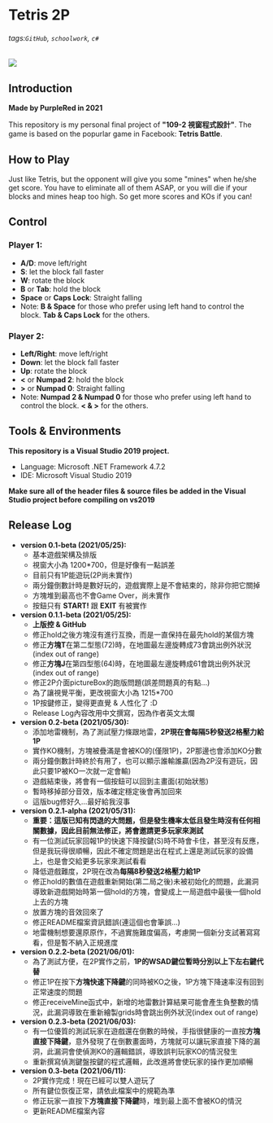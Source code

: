 Tetris 2P
===
###### tags:`GitHub`, `schoolwork`, `c#`

![](https://i.imgur.com/L7AiLdx.png)

## Introduction
**Made by PurpleRed in 2021**

This repository is my personal final project of **"109-2 視窗程式設計"**. The game is based on the popurlar game in Facebook: **Tetris Battle**.


## How to Play
Just like Tetris, but the opponent will give you some "mines" when he/she get score. You have to eliminate all of them ASAP, or you will die if your blocks and mines heap too high. So get more scores and KOs if you can!

## Control
### Player 1: 
* **A/D**: move left/right
* **S**: let the block fall faster
* **W**: rotate the block
* **B** or **Tab**: hold the block
* **Space** or **Caps Lock**: Straight falling
* Note: **B & Space** for those who prefer using left hand to control the block. **Tab & Caps Lock** for the others.

### Player 2: 
* **Left/Right**: move left/right
* **Down**: let the block fall faster
* **Up**: rotate the block
* **<** or **Numpad 2**: hold the block
* **>** or **Numpad 0**: Straight falling
* Note: **Numpad 2 & Numpad 0** for those who prefer using left hand to control the block. **< & >** for the others.


## Tools & Environments
**This repository is a Visual Studio 2019 project.**
* Language: Microsoft .NET Framework 4.7.2
* IDE: Microsoft Visual Studio 2019

**Make sure all of the header files & source files be added in the Visual Studio project before compiling on vs2019**


## Release Log
* **version 0.1-beta (2021/05/25):**
    * 基本遊戲架構及排版
    * 視窗大小為 1200*700，但是好像有一點誤差
    * 目前只有1P能遊玩(2P尚未實作)
    * 兩分鐘倒數計時是數好玩的，遊戲實際上是不會結束的，除非你把它關掉
    * 方塊堆到最高也不會Game Over，尚未實作
    * 按鈕只有 **START!** 跟 **EXIT** 有被實作
* **version 0.1.1-beta (2021/05/25):**
    * **上版控 & GitHub**
    * 修正hold之後方塊沒有進行互換，而是一直保持在最先hold的某個方塊
    * 修正**方塊T**在第二型態(72)時，在地圖最左邊旋轉成73會跳出例外狀況(index out of range)
    * 修正**方塊J**在第四型態(64)時，在地圖最左邊旋轉成61會跳出例外狀況(index out of range)
    * 修正2P介面pictureBox的跑版問題(誤差問題真的有點...)
    * 為了讓視覺平衡，更改視窗大小為 1215*700
    * 1P按鍵修正，變得更直覺 & 人性化了 :D
    * Release Log內容改用中文撰寫，因為作者英文太爛
* **version 0.2-beta (2021/05/30):**
    * 添加地雷機制，為了測試壓力條跟地雷，**2P現在會每隔5秒發送2格壓力給1P**
    * 實作KO機制，方塊被疊滿是會被KO的(僅限1P)，2P那邊也會添加KO分數
    * 兩分鐘倒數計時終於有用了，也可以顯示誰輸誰贏(因為2P沒有遊玩，因此只要1P被KO一次就一定會輸)
    * 遊戲結束後，將會有一個按鈕可以回到主畫面(初始狀態)
    * 暫時移掉部分音效，版本確定穩定後會再加回來
    * 這版bug修好久...最好給我沒事
* **version 0.2.1-alpha (2021/05/31):**
    * **重要：這版已知有閃退的大問題，但是發生機率太低且發生時沒有任何相關數據，因此目前無法修正，將會邀請更多玩家來測試**
    * 有一位測試玩家回報1P的快速下降按鍵(S)時不時會卡住，甚至沒有反應，但是我玩得很順暢，因此不確定問題是出在程式上還是測試玩家的設備上，也是會交給更多玩家來測試看看
    * 降低遊戲難度，2P現在改為**每隔8秒發送2格壓力給1P**
    * 修正hold的數值在遊戲重新開始(第二局之後)未被初始化的問題，此漏洞導致新遊戲開始時第一個hold的方塊，會變成上一局遊戲中最後一個hold上去的方塊
    * 放置方塊的音效回來了
    * 修正README檔案資訊錯誤(連這個也會筆誤...)
    * 地雷機制想要還原原作，不過實施難度偏高，考慮開一個新分支試著寫寫看，但是暫不納入正規進度
* **version 0.2.2-beta (2021/06/01):**
    * 為了測試方便，在2P實作之前，**1P的WSAD鍵位暫時分別以上下左右鍵代替**
    * 修正1P在按下**方塊快速下降鍵**的同時被KO之後，1P方塊下降速率沒有回到正常速度的問題
    * 修正receiveMine函式中，新增的地雷數計算結果可能會產生負整數的情況，此漏洞導致在重新繪製grids時會跳出例外狀況(index out of range)
* **version 0.2.3-beta (2021/06/03):**
    * 有一位優質的測試玩家在遊戲還在倒數的時候，手指很健康的一直按**方塊直接下降鍵**，意外發現了在倒數畫面時，方塊就可以讓玩家直接下降的漏洞，此漏洞會使偵測KO的邏輯錯誤，導致誤判玩家KO的情況發生
    * 重新撰寫偵測鍵盤按鍵的程式邏輯，此改進將會使玩家的操作更加順暢
* **version 0.3-beta (2021/06/11):**
    * 2P實作完成！現在已經可以雙人遊玩了
    * 所有鍵位恢復正常，請依此檔案中的規範為準
    * 修正玩家一直按下**方塊直接下降鍵**時，堆到最上面不會被KO的情況
    * 更新README檔案內容